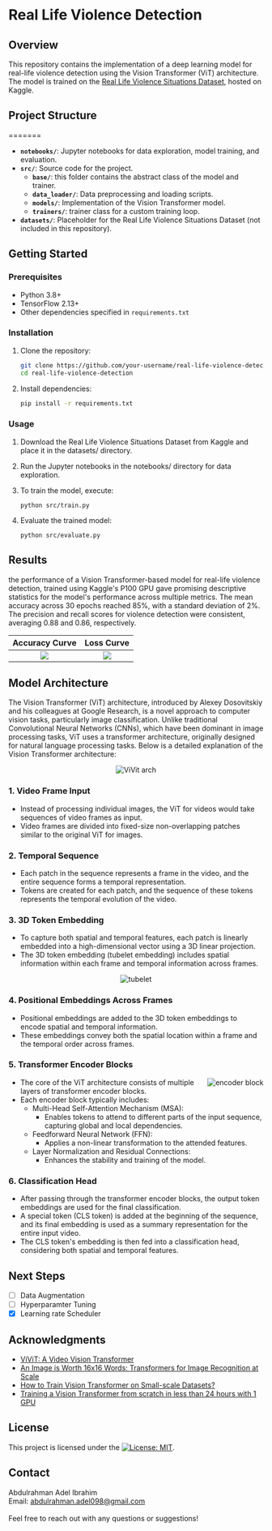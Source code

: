 
# Real Life Violence Detection

## Overview

This repository contains the implementation of a deep learning model for real-life violence detection using the Vision Transformer (ViT) architecture. The model is trained on the <a href="https://www.kaggle.com/datasets/mohamedmustafa/real-life-violence-situations-dataset/">Real Life Violence Situations Dataset</a>, hosted on Kaggle.

## Project Structure

=======

- **`notebooks/`**: Jupyter notebooks for data exploration, model training, and evaluation.
- **`src/`**: Source code for the project.
  - **`base/`**: this folder contains the abstract class of the model and trainer.
  - **`data_loader/`**: Data preprocessing and loading scripts.
  - **`models/`**: Implementation of the Vision Transformer model.
  - **`trainers/`**: trainer class for a custom training loop.
- **`datasets/`**: Placeholder for the Real Life Violence Situations Dataset (not included in this repository).

## Getting Started

### Prerequisites

- Python 3.8+
- TensorFlow 2.13+
- Other dependencies specified in `requirements.txt`

### Installation

1. Clone the repository:

   ```bash
   git clone https://github.com/your-username/real-life-violence-detection.git
   cd real-life-violence-detection
   ```

2. Install dependencies:

     ```bash
     pip install -r requirements.txt
     ```

### Usage

1. Download the Real Life Violence Situations Dataset from Kaggle and place it in the datasets/ directory.

2. Run the Jupyter notebooks in the notebooks/ directory for data exploration.

3. To train the model, execute:

     ```
     python src/train.py
     ```

4. Evaluate the trained model:

     ```
     python src/evaluate.py
     ```

## Results

the performance of a Vision Transformer-based model for real-life violence detection, trained using Kaggle's P100 GPU gave promising descriptive statistics for the model's performance across multiple metrics. The mean accuracy across 30 epochs reached 85%, with a standard deviation of 2%. The precision and recall scores for violence detection were consistent, averaging 0.88 and 0.86, respectively.

Accuracy Curve             |      Loss Curve
:-------------------------:|:-------------------------:
<img src="assets/model%20accuracy.png"/> | <img src="assets/model%20loss%20evolotion.png"/>

## Model Architecture

The Vision Transformer (ViT) architecture, introduced by Alexey Dosovitskiy and his colleagues at Google Research, is a novel approach to computer vision tasks, particularly image classification. Unlike traditional Convolutional Neural Networks (CNNs), which have been dominant in image processing tasks, ViT uses a transformer architecture, originally designed for natural language processing tasks. Below is a detailed explanation of the Vision Transformer architecture:

<center><img src="assets\vivit arch.png" alt="ViVit arch"></center>

### 1. Video Frame Input

- Instead of processing individual images, the ViT for videos would take sequences of video frames as input.
- Video frames are divided into fixed-size non-overlapping patches similar to the original ViT for images.

### 2. Temporal Sequence

- Each patch in the sequence represents a frame in the video, and the entire sequence forms a temporal representation.
- Tokens are created for each patch, and the sequence of these tokens represents the temporal evolution of the video.

### 3. 3D Token Embedding

- To capture both spatial and temporal features, each patch is linearly embedded into a high-dimensional vector using a 3D linear projection.
- The 3D token embedding (tubelet embedding) includes spatial information within each frame and temporal information across frames.

<center><img src="assets\tubelet embedding.png" alt="tubelet"></center>

### 4. Positional Embeddings Across Frames

- Positional embeddings are added to the 3D token embeddings to encode spatial and temporal information.
- These embeddings convey both the spatial location within a frame and the temporal order across frames.
  
### 5. Transformer Encoder Blocks

<img align="right" src="assets\encoder block.png" alt="encoder block">

- The core of the ViT architecture consists of multiple layers of transformer encoder blocks.
- Each encoder block typically includes:
  - Multi-Head Self-Attention Mechanism (MSA):
    - Enables tokens to attend to different parts of the input sequence, capturing global and local dependencies.
  - Feedforward Neural Network (FFN):
    - Applies a non-linear transformation to the attended features.
  - Layer Normalization and Residual Connections:
    - Enhances the stability and training of the model.

### 6. Classification Head

- After passing through the transformer encoder blocks, the output token embeddings are used for the final classification.
- A special token (CLS token) is added at the beginning of the sequence, and its final embedding is used as a summary representation for the entire input video.
- The CLS token's embedding is then fed into a classification head, considering both spatial and temporal features.

## Next Steps

- [ ] Data Augmentation
- [ ] Hyperparamter Tuning
- [x] Learning rate Scheduler

## Acknowledgments

- <a href="https://arxiv.org/abs/2103.15691">ViViT: A Video Vision Transformer</a>
- <a href="https://arxiv.org/abs/2010.11929">An Image is Worth 16x16 Words: Transformers for Image Recognition at Scale</a>
- <a href="https://arxiv.org/abs/2210.07240">How to Train Vision Transformer on Small-scale Datasets?</a>
- <a href="https://arxiv.org/abs/2211.05187">Training a Vision Transformer from scratch in less than 24 hours with 1 GPU</a>

## License

This project is licensed under the [![License: MIT](https://img.shields.io/badge/License-MIT-yellow.svg)](https://opensource.org/licenses/MIT).

## Contact

Abdulrahman Adel Ibrahim<br>
Email: <abdulrahman.adel098@gmail.com><br>
<br>
Feel free to reach out with any questions or suggestions!
